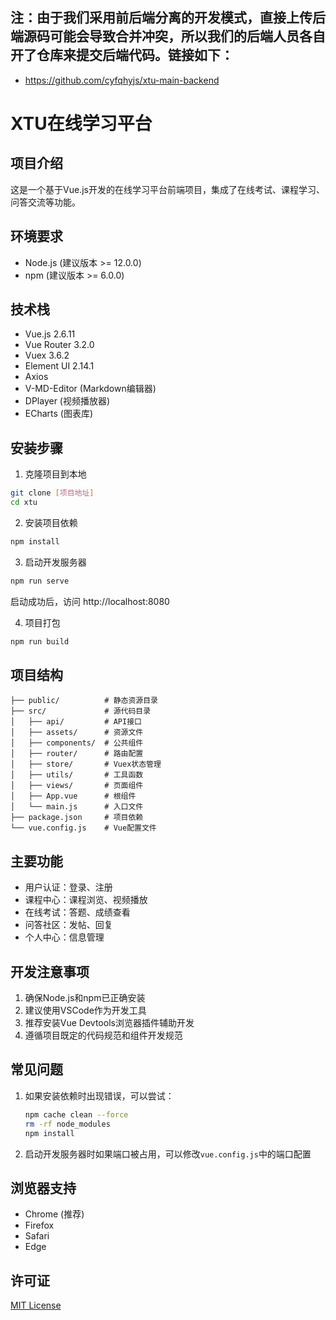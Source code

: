 ## 注：由于我们采用前后端分离的开发模式，直接上传后端源码可能会导致合并冲突，所以我们的后端人员各自开了仓库来提交后端代码。链接如下：
- https://github.com/cyfqhyjs/xtu-main-backend

# XTU在线学习平台

## 项目介绍
这是一个基于Vue.js开发的在线学习平台前端项目，集成了在线考试、课程学习、问答交流等功能。

## 环境要求
- Node.js (建议版本 >= 12.0.0)
- npm (建议版本 >= 6.0.0)

## 技术栈
- Vue.js 2.6.11
- Vue Router 3.2.0
- Vuex 3.6.2
- Element UI 2.14.1
- Axios
- V-MD-Editor (Markdown编辑器)
- DPlayer (视频播放器)
- ECharts (图表库)

## 安装步骤

1. 克隆项目到本地
```bash
git clone [项目地址]
cd xtu
```

2. 安装项目依赖
```bash
npm install
```

3. 启动开发服务器
```bash
npm run serve
```
启动成功后，访问 http://localhost:8080

4. 项目打包
```bash
npm run build
```

## 项目结构
```
├── public/          # 静态资源目录
├── src/             # 源代码目录
│   ├── api/         # API接口
│   ├── assets/      # 资源文件
│   ├── components/  # 公共组件
│   ├── router/      # 路由配置
│   ├── store/       # Vuex状态管理
│   ├── utils/       # 工具函数
│   ├── views/       # 页面组件
│   ├── App.vue      # 根组件
│   └── main.js      # 入口文件
├── package.json     # 项目依赖
└── vue.config.js    # Vue配置文件
```

## 主要功能
- 用户认证：登录、注册
- 课程中心：课程浏览、视频播放
- 在线考试：答题、成绩查看
- 问答社区：发帖、回复
- 个人中心：信息管理

## 开发注意事项
1. 确保Node.js和npm已正确安装
2. 建议使用VSCode作为开发工具
3. 推荐安装Vue Devtools浏览器插件辅助开发
4. 遵循项目既定的代码规范和组件开发规范

## 常见问题
1. 如果安装依赖时出现错误，可以尝试：
   ```bash
   npm cache clean --force
   rm -rf node_modules
   npm install
   ```

2. 启动开发服务器时如果端口被占用，可以修改`vue.config.js`中的端口配置

## 浏览器支持
- Chrome (推荐)
- Firefox
- Safari
- Edge

## 许可证
[MIT License](LICENSE)
